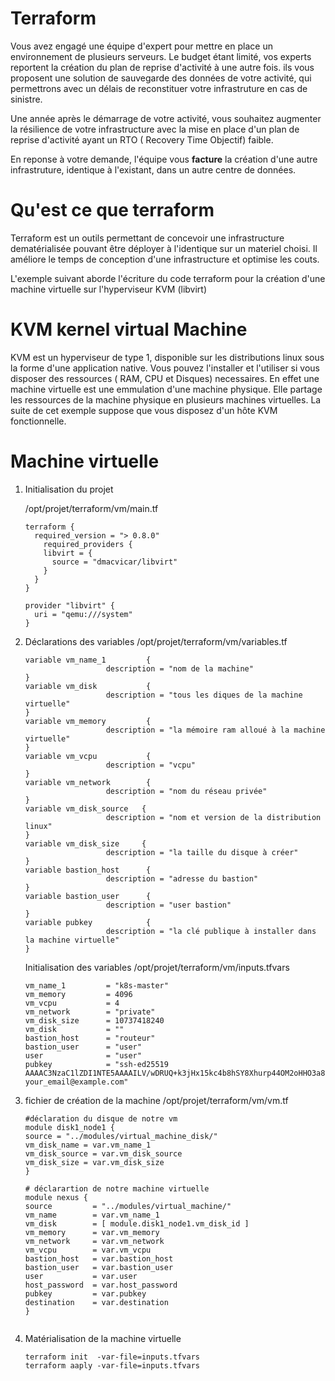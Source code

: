# Terraform

Vous avez engagé une équipe d'expert  pour mettre en place un environnement de plusieurs serveurs.  Le budget étant limité, vos experts reportent la création du plan de reprise d'activité à une autre fois. ils vous proposent  une solution de sauvegarde des données de votre activité, qui permettrons avec un délais de reconstituer votre infrastruture en cas de sinistre.

Une année après le démarrage de votre activité, vous souhaitez augmenter la résilience de votre infrastructure  avec la mise en place d'un plan de reprise d'activité ayant un RTO ( Recovery Time Objectif) faible.

En reponse à votre demande, l'équipe vous **facture** la création d'une autre infrastruture, identique à l'existant, dans un autre centre de données.

# Qu'est ce que terraform

Terraform est un outils permettant de concevoir  une infrastructure dematérialisée pouvant être déployer à l'identique sur un materiel choisi.  Il  améliore le temps de conception d'une infrastructure et optimise les couts.

L'exemple suivant  aborde l'écriture du code terraform pour la création d'une machine virtuelle sur l'hyperviseur KVM (libvirt)

# KVM kernel virtual Machine

KVM est un hyperviseur de type 1, disponible sur les distributions linux sous la forme d'une application native. Vous pouvez l'installer et l'utiliser  si vous disposer des ressources ( RAM, CPU et Disques) necessaires. En effet une machine  virtuelle est une emmulation d'une machine physique. Elle partage les ressources de la machine physique en plusieurs machines virtuelles.  La suite de cet exemple suppose que vous disposez d'un hôte KVM fonctionnelle.

# Machine virtuelle

1. Initialisation du projet

   /opt/projet/terraform/vm/main.tf

   ```
   terraform {
     required_version = "> 0.8.0"
       required_providers {
       libvirt = {
         source = "dmacvicar/libvirt" 
       }
     }
   }

   provider "libvirt" {
     uri = "qemu:///system"
   }
   ```
2. Déclarations des variables
   /opt/projet/terraform/vm/variables.tf

   ```
   variable vm_name_1         {
                     description = "nom de la machine"
   }
   variable vm_disk           {
                     description = "tous les diques de la machine virtuelle" 
   }
   variable vm_memory         {
                     description = "la mémoire ram alloué à la machine virtuelle"
   }
   variable vm_vcpu           {
                     description = "vcpu"
   }   
   variable vm_network        {
                     description = "nom du réseau privée"
   }
   variable vm_disk_source   {
                     description = "nom et version de la distribution linux"
   }
   variable vm_disk_size     {
                     description = "la taille du disque à créer"
   }
   variable bastion_host      {
                     description = "adresse du bastion"
   }
   variable bastion_user      {
                     description = "user bastion"
   }
   variable pubkey            {
                     description = "la clé publique à installer dans la machine virtuelle"
   }
   ```

   Initialisation des variables
   /opt/projet/terraform/vm/inputs.tfvars

   ```
   vm_name_1         = "k8s-master" 
   vm_memory         = 4096
   vm_vcpu           = 4
   vm_network        = "private"
   vm_disk_size      = 10737418240
   vm_disk           = ""
   bastion_host      = "routeur"
   bastion_user      = "user"
   user              = "user"
   pubkey            = "ssh-ed25519 AAAAC3NzaC1lZDI1NTE5AAAAILV/wDRUQ+k3jHx15kc4b8hSY8Xhurp44OM2oHHO3a8C your_email@example.com"
   ```
3. fichier de création de la machine
   /opt/projet/terraform/vm/vm.tf

   ```
   #déclaration du disque de notre vm
   module disk1_node1 {
   source = "../modules/virtual_machine_disk/"
   vm_disk_name = var.vm_name_1
   vm_disk_source = var.vm_disk_source
   vm_disk_size = var.vm_disk_size
   }

   # déclarartion de notre machine virtuelle
   module nexus {
   source         = "../modules/virtual_machine/"
   vm_name        = var.vm_name_1
   vm_disk        = [ module.disk1_node1.vm_disk_id ]
   vm_memory      = var.vm_memory
   vm_network     = var.vm_network
   vm_vcpu        = var.vm_vcpu
   bastion_host   = var.bastion_host
   bastion_user   = var.bastion_user
   user           = var.user
   host_password  = var.host_password
   pubkey         = var.pubkey
   destination    = var.destination
   }


   ```
4. Matérialisation de la machine virtuelle

   ```
   terraform init  -var-file=inputs.tfvars
   terraform aaply -var-file=inputs.tfvars
   ```
